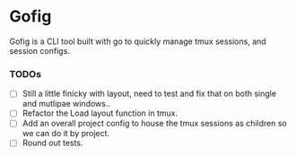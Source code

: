 # Gofig
Gofig is a CLI tool built with go to quickly manage tmux sessions, and session configs.

### TODOs
- [ ] Still a little finicky with layout, need to test and fix that on both single and mutlipae windows..
- [ ] Refactor the Load layout function in tmux.
- [ ] Add an overall project config to house the tmux sessions as children so we can do it by project.
- [ ] Round out tests.
